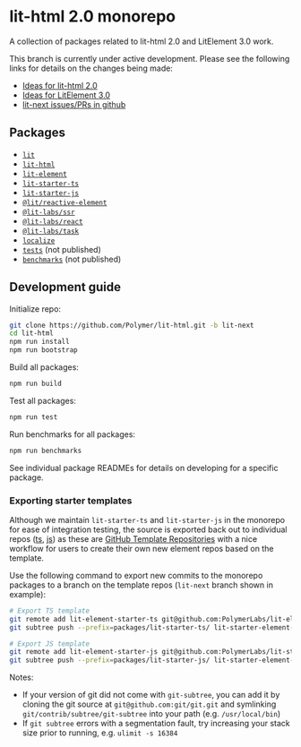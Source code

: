 # lit-html 2.0 monorepo

A collection of packages related to lit-html 2.0 and LitElement 3.0 work.

This branch is currently under active development. Please see the
following links for details on the changes being made:

- [Ideas for lit-html 2.0](https://github.com/Polymer/lit-html/issues/1182)
- [Ideas for LitElement 3.0](https://github.com/Polymer/lit-element/issues/1077)
- [lit-next issues/PRs in github](https://github.com/Polymer/lit-html/issues?q=is%3Aissue+label%3Alit-next+)

## Packages

- [`lit`](./packages/lit)
- [`lit-html`](./packages/lit-html)
- [`lit-element`](./packages/lit-element)
- [`lit-starter-ts`](./packages/lit-starter-ts)
- [`lit-starter-js`](./packages/lit-starter-js)
- [`@lit/reactive-element`](./packages/reactive-element)
- [`@lit-labs/ssr`](./packages/lit-ssr)
- [`@lit-labs/react`](./packages/labs/react)
- [`@lit-labs/task`](./packages/labs/task)
- [`localize`](./packages/localize)
- [`tests`](./packages/tests) (not published)
- [`benchmarks`](./packages/benchmarks) (not published)

## Development guide

Initialize repo:

```sh
git clone https://github.com/Polymer/lit-html.git -b lit-next
cd lit-html
npm run install
npm run bootstrap
```

Build all packages:

```sh
npm run build
```

Test all packages:

```sh
npm run test
```

Run benchmarks for all packages:

```sh
npm run benchmarks
```

See individual package READMEs for details on developing for a specific package.

### Exporting starter templates

Although we maintain `lit-starter-ts` and `lit-starter-js` in
the monorepo for ease of integration testing, the source is exported back out to
individual repos ([ts](https://github.com/PolymerLabs/lit-element-starter-ts),
[js](https://github.com/PolymerLabs/lit-element-starter-js)) as these are
[GitHub Template Repositories](https://docs.github.com/en/free-pro-team@latest/github/creating-cloning-and-archiving-repositories/creating-a-template-repository)
with a nice workflow for users to create their own new element repos based on
the template.

Use the following command to export new commits to the monorepo packages to a
branch on the template repos (`lit-next` branch shown in example):

```sh
# Export TS template
git remote add lit-element-starter-ts git@github.com:PolymerLabs/lit-element-starter-ts.git
git subtree push --prefix=packages/lit-starter-ts/ lit-starter-element-ts lit-next

# Export JS template
git remote add lit-element-starter-js git@github.com:PolymerLabs/lit-starter-js.git
git subtree push --prefix=packages/lit-starter-js/ lit-starter-element-js lit-next
```

Notes:

- If your version of git did not come with `git-subtree`, you can add it by cloning the git source at `git@github.com:git/git.git` and symlinking `git/contrib/subtree/git-subtree` into your path (e.g. `/usr/local/bin`)
- If `git subtree` errors with a segmentation fault, try increasing your stack size prior to running, e.g. `ulimit -s 16384`
